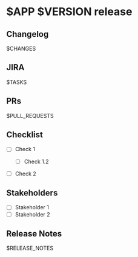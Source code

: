 # $APP $VERSION release

## Changelog

$CHANGES

## JIRA

$TASKS

## PRs

$PULL_REQUESTS

## Checklist

- [ ] Check 1

  - [ ] Check 1.2

- [ ] Check 2

## Stakeholders

- [ ] Stakeholder 1
- [ ] Stakeholder 2

## Release Notes

$RELEASE_NOTES

